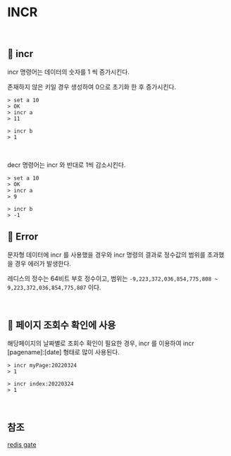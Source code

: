 # INCR

<br>

## 📒 incr

incr 명령어는 데이터의 숫자를 1 씩 증가시킨다.

존재하지 않은 키일 경우 생성하여 0으로 초기화 한 후 증가시킨다.

```
> set a 10
> OK
> incr a
> 11

> incr b
> 1
```
<br>

decr 명령어는 incr 와 반대로 1씩 감소시킨다.

```
> set a 10
> OK
> incr a
> 9

> incr b
> -1
```

## 📕 Error

문자형 데이터에 incr 를 사용했을 경우와 incr 명령의 결과로 정수값의 범위를 초과했을 경우 에러가 발생한다.

레디스의 정수는 64비트 부호 정수이고, 범위는 `-9,223,372,036,854,775,808 ~ 9,223,372,036,854,775,807` 이다.

<br>

## 📗 페이지 조회수 확인에 사용

해당페이지의 날짜별로 조회수 확인이 필요한 경우, incr 를 이용하여 incr [pagename]:[date] 형태로 많이 사용된다.

```
> incr myPage:20220324
> 1

> incr index:20220324
> 1
```

<br>

## 참조

[redis gate](http://redisgate.kr/redis/command/incr.php)
